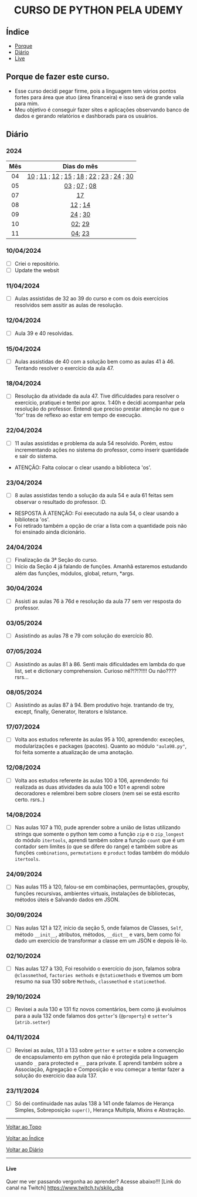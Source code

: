 # <center>CURSO DE PYTHON PELA UDEMY</center>

## Índice

- [Porque](#porque-de-fazer-este-curso)
- [Diário](#diário)
- [Live](#live)

## Porque de fazer este curso.
- Esse curso decidi pegar firme, pois a linguagem tem vários pontos fortes para área que atuo (área financeira) e isso será de grande valia para mim.
- Meu objetivo é conseguir fazer sites e aplicações observando banco de dados e gerando relatórios e dashborads para os usuários.

## Diário
### 2024
| Mês | Dias do mês |
|:--:|:-----:|
|04| [10](#10042024) ; [11](#11042024) ; [12](#12042024) ; [15](#15042024) ; [18](#18042024) ; [22](#22042024) ; [23](#23042024) ; [24](#24042024) ; [30](#30042024)
|05| [03](#03052024) ; [07](#07052024) ; [08](#08052024)
|07| [17](#17072024)
|08| [12](#12082024) ; [14](#14082024)
|09| [24](#24092024) ; [30](#30092024)
|10| [02](#02102024); [29](#02102024)
|11| [04](#04112024); [23](#23112024)

### 10/04/2024
- [ ] Criei o repositório.
- [ ] Update the websit

### 11/04/2024
- [ ] Aulas assistidas de 32 ao 39 do curso e com os dois exercícios resolvidos sem assitir as aulas de resolução.

### 12/04/2024
- [ ] Aula 39 e 40 resolvidas.

### 15/04/2024
- [ ] Aulas assistidas de 40 com a solução bem como as aulas 41 à 46. Tentando resolver o exercício da aula 47.

### 18/04/2024
- [ ] Resolução da atividade da aula 47. Tive dificuldades para resolver o exercício, pratiquei e tentei por aprox. 1:40h e decidi acompanhar pela resolução do professor. Entendi que preciso prestar atenção no que o 'for' tras de reflexo ao estar em tempo de execução.

### 22/04/2024
- [ ] 11 aulas assistidas e problema da aula 54 resolvido. Porém, estou incrementando ações no sistema do professor, como inserir quantidade e sair do sistema.
- ATENÇÃO: Falta colocar o <quote>clear</quote> usando a biblioteca 'os'.

### 23/04/2024
- [ ] 8 aulas assistidas tendo a solução da aula 54 e aula 61 feitas sem observar o resultado do professor. :D.
- RESPOSTA À ATENÇÃO: Foi executado na aula 54, o <quote>clear</quote> usando a biblioteca 'os'.
- Foi retirado também a opção de criar a lista com a quantidade pois não foi ensinado ainda dicionário.

### 24/04/2024
- [ ] Finalização da 3ª Seção do curso.
- [ ] Início da Seção 4 já falando de funções. Amanhã estaremos estudando além das funções, módulos, global, return, *args.

### 30/04/2024
- [ ] Assisti as aulas 76 à 76d e resolução da aula 77 sem ver resposta do professor.

### 03/05/2024
- [ ] Assistindo as aulas 78 e 79 com solução do exercício 80.

### 07/05/2024
- [ ] Assistindo as aulas 81 à 86. Senti mais dificuldades em lambda do que list, set e dictionary comprehension. Curioso né?!?!?!!!! Ou não???? rsrs...

### 08/05/2024
- [ ] Assistindo as aulas 87 à 94. Bem produtivo hoje. trantando de try, except, finally, Generator, Iterators e IsIstance.

### 17/07/2024
- [ ] Volta aos estudos referente às aulas 95 à 100, aprendendo: exceções, modularizações e packages (pacotes). Quanto ao módulo <code>"aula98.py"</code>, foi feita somente a atualização de uma anotação.

### 12/08/2024
- [ ] Volta aos estudos referente às aulas 100 à 106, aprendendo: foi realizada as duas atividades da aula 100 e 101 e aprendi sobre decoradores e relembrei bem sobre closers (nem sei se está escrito certo. rsrs..)

### 14/08/2024
- [ ] Nas aulas 107 à 110, pude aprender sobre a união de listas utilizando strings que somente o python tem como a função `zip` e o `zip_longest` do módulo `itertools`, aprendi também sobre a função `count` que é um contador sem limites (o que se difere do range) e também sobre as funções `combinations`, `permutations` e `product` todas também do módulo `itertools`.

### 24/09/2024
- [ ] Nas aulas 115 à 120, falou-se em combinações, permuntações, groupby, funções recursivas, ambientes virtuais, instalações de bibliotecas, métodos úteis e Salvando dados em JSON.

### 30/09/2024
- [ ] Nas aulas 121 à 127, início da seção 5, onde falamos de Classes, `Self`, método `__init__`, atributos, métodos, `__dict__` e vars, bem como foi dado um exercício de transformar a classe em um JSON e depois lê-lo.

### 02/10/2024
- [ ] Nas aulas 127 à 130, Foi resolvido o exercício do json, falamos sobra `@classmethod`, `factories methods` e `@staticmethods` e tivemos um bom resumo na sua 130 sobre `Methods`, `classmethod` e `staticmethod`.

### 29/10/2024
- [ ] Revisei a aula 130 e 131 fiz novos comentários, bem como já evoluímos para a aula 132 onde falamos dos `getter`'s (`@property`) e `setter`'s (`atrib.setter`)

### 04/11/2024
- [ ] Revisei as aulas, 131 à 133 sobre `getter` e `setter` e sobre a convenção de encapsulamento em python que não é protegida pela linguagem usando `_` para protected e `__` para private. E aprendi também sobre a Associação, Agregação e Composição e vou começar a tentar fazer a solução do exercício daa aula 137.

### 23/11/2024
- [ ] Só dei continuidade nas aulas 138 à 141 onde falamos de Herança Simples, Sobreposição `super()`, Herança Multipla, Mixins e Abstração. 

____

[Voltar ao Topo](#curso-de-python-pela-udemy)

[Voltar ao Índice](#índice)

[Voltar ao Diário](#diário)

____

#### Live
Quer me ver passando vergonha ao aprender? Acesse abaixo!!!
[Link do canal na Twitch] <https://www.twitch.tv/skilo_cba>